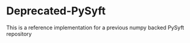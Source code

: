 # Deprecated-PySyft
This is a reference implementation for a previous numpy backed PySyft repository

